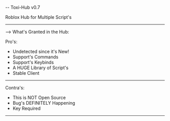 -- Toxi-Hub v0.7

Roblox Hub for Multiple Script's

---------------------------------------------------

--> What's Granted in the Hub:

Pro's:

+ Undetected since it's New!
+ Support's Commands
+ Support's Keybinds
+ A HUGE Library of Script's
+ Stable Client

---------------------------------------------------

Contra's:

- This is NOT Open Source
- Bug's DEFINITELY Happening
- Key Required

---------------------------------------------------
